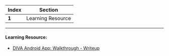 Index | Section
---   | ---
**1** | Learning Resource

---

#### Learning Resource:

* [DIVA Android App: Walkthrough - Writeup](https://danishzia.medium.com/diva-android-app-walkthrough-bce72b7f273a)
